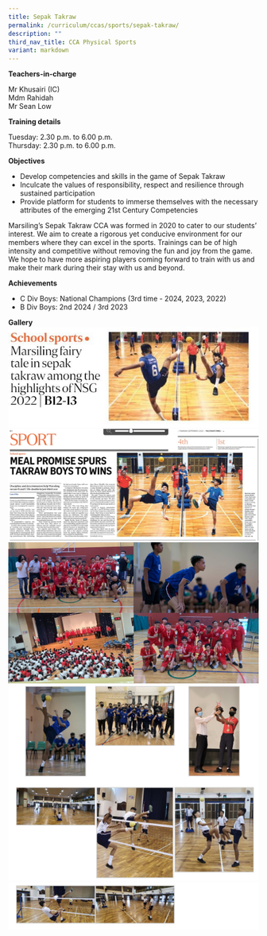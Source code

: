 ```yaml
---
title: Sepak Takraw
permalink: /curriculum/ccas/sports/sepak-takraw/
description: ""
third_nav_title: CCA Physical Sports
variant: markdown
---
```

**Teachers-in-charge**

Mr Khusairi  (IC)  
Mdm Rahidah <br>
Mr Sean Low

**Training details**

Tuesday: 2.30 p.m. to 6.00 p.m.  
Thursday: 2.30 p.m. to 6.00 p.m.

**Objectives**

*   Develop competencies and skills in the game of Sepak Takraw
*   Inculcate the values of responsibility, respect and resilience through sustained participation
*   Provide platform for students to immerse themselves with the necessary attributes of the emerging 21st Century Competencies

Marsiling’s Sepak Takraw CCA was formed in 2020 to cater to our students’ interest. We aim to create a rigorous yet conducive environment for our members where they can excel in the sports. Trainings can be of high intensity and competitive without removing the fun and joy from the game. We hope to have more aspiring players coming forward to train with us and make their mark during their stay with us and beyond.

**Achievements**

*   C Div Boys: National Champions (3rd time - 2024, 2023, 2022)
*   B Div Boys: 2nd 2024 / 3rd 2023

**Gallery**
![](/images/straits%20times_takraw_1%20sept%202022_1.jpeg)
![](/images/straits%20times_takraw_1%20sept%202022_2.jpeg)
![](/images/takraw%20collage.jpg)
![Sepak Takraw](/images/Sepak%20Takraw_1.jpg)
![Sepak Takraw](/images/Sepak%20Takraw_2.jpg)